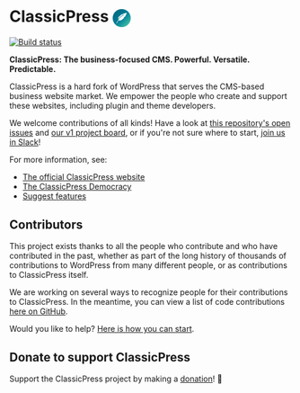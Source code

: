 # ClassicPress <img src="src/wp-admin/images/wordpress-logo.svg" height="32" valign="middle">

[![Build status](https://img.shields.io/travis/ClassicPress/ClassicPress.svg?style=flat)](https://travis-ci.org/ClassicPress/ClassicPress)

**ClassicPress: The business-focused CMS. Powerful. Versatile. Predictable.**

ClassicPress is a hard fork of WordPress that serves the CMS-based business website market. We empower the people who create and support these websites, including plugin and theme developers.

We welcome contributions of all kinds! Have a look at
[this repository's open issues](https://github.com/ClassicPress/ClassicPress/issues)
and
[our v1 project board](https://github.com/orgs/ClassicPress/projects/1),
or if you're not sure where to start,
[join us in Slack](https://join.slack.com/t/classicpress/shared_invite/enQtNDIwNjY2OTg1MjAxLWJiM2U2NmY3ZjFlZjQ4Zjk2OGI4ZTg3NzY1ZTU3NzI3OTRjMTU0YzAzOWUyZmZlODgyOWE1YTViYjcwY2Y5YzI)!

For more information, see:

- [The official ClassicPress website](https://www.classicpress.net/)
- [The ClassicPress Democracy](https://www.classicpress.net/democracy/)
- [Suggest features](https://petitions.classicpress.net/)

## Contributors

This project exists thanks to all the people who contribute and who have contributed in the past, whether as part of the long history of thousands of contributions to WordPress from many different people, or as contributions to ClassicPress itself.

We are working on several ways to recognize people for their contributions to ClassicPress. In the meantime, you can view a list of code contributions [here on GitHub](https://github.com/ClassicPress/ClassicPress/compare/LAST_WP_COMMIT...develop).

Would you like to help? [Here is how you can start](../documentation/.github/CONTRIBUTING.md).

## Donate to support ClassicPress

Support the ClassicPress project by making a [donation](https://donate.classicpress.net)! 🙏
